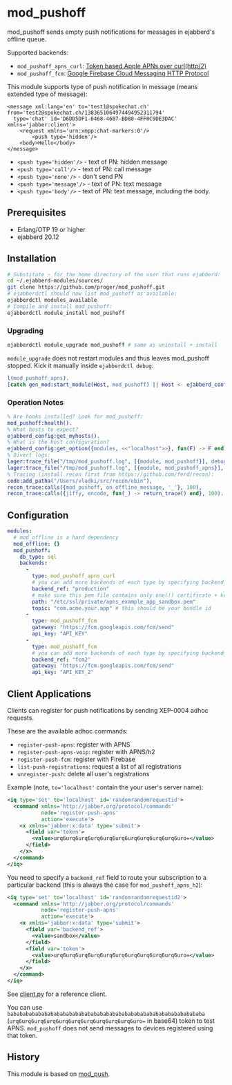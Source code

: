 # mod_pushoff

mod_pushoff sends empty push notifications for messages in ejabberd's offline queue.

Supported backends:
- `mod_pushoff_apns_curl`: [Token based Apple APNs over curl(http/2)](https://developer.apple.com/documentation/usernotifications/setting_up_a_remote_notification_server/sending_notification_requests_to_apns)
- `mod_pushoff_fcm`: [Google Firebase Cloud Messaging HTTP Protocol](https://firebase.google.com/docs/cloud-messaging/http-server-ref)

This module supports type of push notification in message (means extended type of message):

```
<message xml:lang='en' to='test1@spokechat.ch' from='test2@spokechat.ch/1383651064974494952311794' 
  type='chat' id='D6DD5DF1-6468-4607-BD80-4FF0C9DE3DAC' xmlns='jabber:client'>
    <request xmlns='urn:xmpp:chat-markers:0'/>
        <push type='hidden'/>
    <body>Hello</body>
</message>
```

* `<push type='hidden'/>` - text of PN: hidden message
* `<push type='call'/>` - text of PN: call message
* `<push type='none'/>` - don't send PN
* `<push type='message'/>` - text of PN: text message
* `<push type='body'/>` - text of PN: text message, including the body.

## Prerequisites

* Erlang/OTP 19 or higher
* ejabberd 20.12

## Installation

```bash
# Substitute ~ for the home directory of the user that runs ejabberd:
cd ~/.ejabberd-modules/sources/
git clone https://github.com/proger/mod_pushoff.git
# ejabberdctl should now list mod_pushoff as available:
ejabberdctl modules_available
# Compile and install mod_pushoff:
ejabberdctl module_install mod_pushoff
```

### Upgrading

```bash
ejabberdctl module_upgrade mod_pushoff # same as uninstall + install
```

`module_upgrade` does not restart modules and thus leaves mod_pushoff stopped.
Kick it manually inside `ejabberdctl debug`:

``` erlang
l(mod_pushoff_apns).
[catch gen_mod:start_module(Host, mod_pushoff) || Host <- ejabberd_config:get_myhosts()].
```

### Operation Notes

``` erlang
% Are hooks installed? Look for mod_pushoff:
mod_pushoff:health().
% What hosts to expect?
ejabberd_config:get_myhosts().
% What is the host configuration?
ejabberd_config:get_option({modules, <<"localhost">>}, fun(F) -> F end).
% Divert logs:
lager:trace_file("/tmp/mod_pushoff.log", [{module, mod_pushoff}], debug).
lager:trace_file("/tmp/mod_pushoff.log", [{module, mod_pushoff_apns}], debug).
% Tracing (install recon first from https://github.com/ferd/recon):
code:add_patha("/Users/vladki/src/recon/ebin"),
recon_trace:calls({mod_pushoff, on_offline_message, '_'}, 100),
recon_trace:calls({jiffy, encode, fun(_) -> return_trace() end}, 100).
```

## Configuration

```yaml
modules:
  # mod_offline is a hard dependency
  mod_offline: {}
  mod_pushoff:
    db_type: sql
    backends:
      -
        type: mod_pushoff_apns_curl
        # you can add more backends of each type by specifying backend_ref with unique names
        backend_ref: "production"
        # make sure this pem file contains only one(!) certificate + key pair
        path: "/etc/ssl/private/apns_example_app_sandbox.pem"
        topic: "com.acme.your.app" # this should be your bundle id
      -
        type: mod_pushoff_fcm
        gateway: "https://fcm.googleapis.com/fcm/send"
        api_key: "API_KEY"
      -
        type: mod_pushoff_fcm
        # you can add more backends of each type by specifying backend_ref with unique names
        backend_ref: "fcm2"
        gateway: "https://fcm.googleapis.com/fcm/send"
        api_key: "API_KEY_2"
```

## Client Applications

Clients can register for push notifications by sending XEP-0004 adhoc requests.

These are the available adhoc commands:

* `register-push-apns`: register with APNS
* `register-push-apns-voip`: register with APNS/h2
* `register-push-fcm`: register with Firebase
* `list-push-registrations`: request a list of all registrations
* `unregister-push`: delete all user's registrations

Example (note, `to='localhost'` contain the your user's server name):
```xml
<iq type='set' to='localhost' id='randomrandomrequestid'>
  <command xmlns='http://jabber.org/protocol/commands'
           node='register-push-apns'
           action='execute'>
    <x xmlns='jabber:x:data' type='submit'>
      <field var='token'>
        <value>urq6urq6urq6urq6urq6urq6urq6urq6urq6urq6uro=</value>
      </field>
    </x>
  </command>
</iq>
```

You need to specify a `backend_ref` field to route your subscription to a particular backend (this is always the case for `mod_pushoff_apns_h2`):

```xml
<iq type='set' to='localhost' id='randomrandomrequestid2'>
  <command xmlns='http://jabber.org/protocol/commands'
           node='register-push-apns'
           action='execute'>
    <x xmlns='jabber:x:data' type='submit'>
      <field var='backend_ref'>
        <value>sandbox</value>
      </field>
      <field var='token'>
        <value>urq6urq6urq6urq6urq6urq6urq6urq6urq6urq6uro=</value>
      </field>
    </x>
  </command>
</iq>
```


See [client.py](client.py) for a reference client.

You can use `babababababababababababababababababababababababababababababababa` (`urq6urq6urq6urq6urq6urq6urq6urq6urq6urq6uro=` in base64) token to test APNS.
`mod_pushoff` does not send messages to devices registered using that token.

## History

This module is based on [mod_push](https://github.com/royneary/mod_push).

